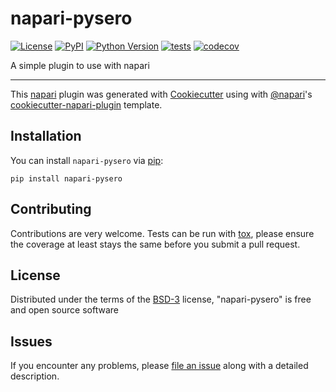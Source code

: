 # napari-pysero

[![License](https://img.shields.io/pypi/l/napari-pysero.svg?color=green)](https://github.com/lenafb/napari-pysero/raw/master/LICENSE)
[![PyPI](https://img.shields.io/pypi/v/napari-pysero.svg?color=green)](https://pypi.org/project/napari-pysero)
[![Python Version](https://img.shields.io/pypi/pyversions/napari-pysero.svg?color=green)](https://python.org)
[![tests](https://github.com/lenafb/napari-pysero/workflows/tests/badge.svg)](https://github.com/lenafb/napari-pysero/actions)
[![codecov](https://codecov.io/gh/lenafb/napari-pysero/branch/master/graph/badge.svg)](https://codecov.io/gh/lenafb/napari-pysero)

A simple plugin to use with napari

----------------------------------

This [napari] plugin was generated with [Cookiecutter] using with [@napari]'s [cookiecutter-napari-plugin] template.

<!--
Don't miss the full getting started guide to set up your new package:
https://github.com/napari/cookiecutter-napari-plugin#getting-started

and review the napari docs for plugin developers:
https://napari.org/docs/plugins/index.html
-->

## Installation

You can install `napari-pysero` via [pip]:

    pip install napari-pysero

## Contributing

Contributions are very welcome. Tests can be run with [tox], please ensure
the coverage at least stays the same before you submit a pull request.

## License

Distributed under the terms of the [BSD-3] license,
"napari-pysero" is free and open source software

## Issues

If you encounter any problems, please [file an issue] along with a detailed description.

[napari]: https://github.com/napari/napari
[Cookiecutter]: https://github.com/audreyr/cookiecutter
[@napari]: https://github.com/napari
[MIT]: http://opensource.org/licenses/MIT
[BSD-3]: http://opensource.org/licenses/BSD-3-Clause
[GNU GPL v3.0]: http://www.gnu.org/licenses/gpl-3.0.txt
[GNU LGPL v3.0]: http://www.gnu.org/licenses/lgpl-3.0.txt
[Apache Software License 2.0]: http://www.apache.org/licenses/LICENSE-2.0
[Mozilla Public License 2.0]: https://www.mozilla.org/media/MPL/2.0/index.txt
[cookiecutter-napari-plugin]: https://github.com/napari/cookiecutter-napari-plugin
[file an issue]: https://github.com/lenafb/napari-pysero/issues
[napari]: https://github.com/napari/napari
[tox]: https://tox.readthedocs.io/en/latest/
[pip]: https://pypi.org/project/pip/
[PyPI]: https://pypi.org/
